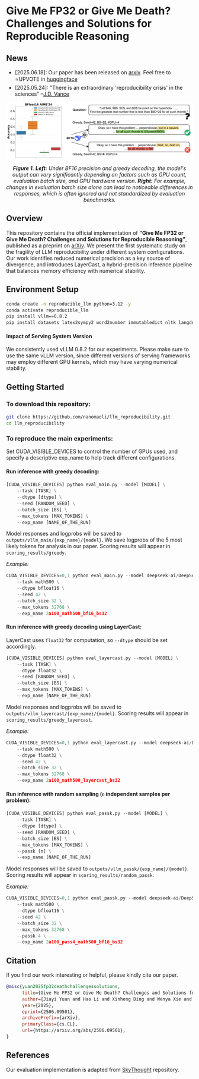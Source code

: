 # Give Me FP32 or Give Me Death? Challenges and Solutions for Reproducible Reasoning

## News
- [2025.06.18]: Our paper has been released on [arxiv](https://arxiv.org/abs/2506.09501). Feel free to ⭐UPVOTE in [huggingface](https://huggingface.co/papers/2506.09501)
- [2025.05.24]: "There is an extraordinary 'reproducibility crisis' in the sciences" –[J.D. Vance](https://x.com/JDVance/status/1926369663929249883)

<p align="center">
  <img src="figures/reproduciblellm_fig1.png" width="800"/>
</p>

<p align="center">
  <i><b>Figure 1.</b> <b>Left:</b> Under BF16 precision and greedy decoding, the model's output can vary significantly depending on factors such as GPU count, evaluation batch size, and GPU hardware version. <b>Right:</b> For example, changes in evaluation batch size alone can lead to noticeable differences in responses, which is often ignored and not standardized by evaluation benchmarks.</i>
</p>

## Overview
This repository contains the official implementation of **"Give Me FP32 or Give Me Death? Challenges and Solutions for Reproducible Reasoning"**, published as a preprint on [arXiv](https://arxiv.org/abs/2506.09501). We present the first systematic study on the fragility of LLM reproducibility under different system configurations. Our work identifies reduced numerical precision as a key source of divergence, and introduces LayerCast, a hybrid-precision inference pipeline that balances memory efficiency with numerical stability. 

## Environment Setup

```bash
conda create -n reproducible_llm python=3.12 -y
conda activate reproducible_llm
pip install vllm==0.8.2
pip install datasets latex2sympy2 word2number immutabledict nltk langdetect
```
#### Impact of Serving System Version
We consistently used vLLM 0.8.2 for our experiments. Please make sure to use the same vLLM version, since different versions of serving frameworks may employ different GPU kernels, which may have varying numerical stability.


## Getting Started
### To download this repository:
```bash
git clone https://github.com/nanomaoli/llm_reproducibility.git
cd llm_reproducibility
```
### To reproduce the main experiments:
Set CUDA_VISIBLE_DEVICES to control the number of GPUs used, and specify a descriptive exp_name to help track different configurations.
#### Run inference with greedy decoding:
```python
[CUDA_VISIBLE_DEVICES] python eval_main.py --model [MODEL] \
    --task [TASK] \
    --dtype [dtype] \
    --seed [RANDOM_SEED] \
    --batch_size [BS] \
    --max_tokens [MAX_TOKENS] \
    --exp_name [NAME_OF_THE_RUN]
```
Model responses and logprobs will be saved to `outputs/vllm_main/{exp_name}/{model}`. We save logprobs of the 5 most likely tokens for analysis in our paper.
Scoring results will appear in `scoring_results/greedy`.

*Example:*
```python
CUDA_VISIBLE_DEVICES=0,1 python eval_main.py --model deepseek-ai/DeepSeek-R1-Distill-Llama-8B \
    --task math500 \
    --dtype bfloat16 \
    --seed 42 \
    --batch_size 32 \
    --max_tokens 32768 \
    --exp_name 2a100_math500_bf16_bs32
```

#### Run inference with greedy decoding using LayerCast:
LayerCast uses `float32` for computation, so `--dtype` should be set accordingly.
```python
[CUDA_VISIBLE_DEVICES] python eval_layercast.py --model [MODEL] \
    --task [TASK] \
    --dtype float32 \
    --seed [RANDOM_SEED] \
    --batch_size [BS] \
    --max_tokens [MAX_TOKENS] \
    --exp_name [NAME_OF_THE_RUN]
```
Model responses and logprobs will be saved to `outputs/vllm_layercast/{exp_name}/{model}`. 
Scoring results will appear in `scoring_results/greedy_layercast`.

*Example:*
```python
CUDA_VISIBLE_DEVICES=0,1 python eval_layercast.py --model deepseek-ai/DeepSeek-R1-Distill-Llama-8B \
    --task math500 \
    --dtype float32 \
    --seed 42 \
    --batch_size 32 \
    --max_tokens 32768 \
    --exp_name 2a100_math500_layercast_bs32
```


#### Run inference with random sampling (`n` independent samples per problem):

```python
[CUDA_VISIBLE_DEVICES] python eval_passk.py --model [MODEL] \
    --task [TASK] \
    --dtype [dtype] \
    --seed [RANDOM_SEED] \
    --batch_size [BS] \
    --max_tokens [MAX_TOKENS] \
    --passk [n] \
    --exp_name [NAME_OF_THE_RUN]
```
Model responses will be saved to `outputs/vllm_passk/{exp_name}/{model}`.
Scoring results will appear in `scoring_results/random_passk`.

*Example:*
```python
CUDA_VISIBLE_DEVICES=0,1 python eval_passk.py --model deepseek-ai/DeepSeek-R1-Distill-Llama-8B \
    --task math500 \
    --dtype bfloat16 \
    --seed 42 \
    --batch_size 32 \
    --max_tokens 32768 \
    --passk 4 \
    --exp_name 2a100_pass4_math500_bf16_bs32
```

## Citation

If you find our work interesting or helpful, please kindly cite our paper.

```bibtex
@misc{yuan2025fp32deathchallengessolutions,
      title={Give Me FP32 or Give Me Death? Challenges and Solutions for Reproducible Reasoning}, 
      author={Jiayi Yuan and Hao Li and Xinheng Ding and Wenya Xie and Yu-Jhe Li and Wentian Zhao and Kun Wan and Jing Shi and Xia Hu and Zirui Liu},
      year={2025},
      eprint={2506.09501},
      archivePrefix={arXiv},
      primaryClass={cs.CL},
      url={https://arxiv.org/abs/2506.09501}, 
}
```

## References
Our evaluation implementation is adapted from [SkyThought](https://github.com/NovaSky-AI/SkyThought) repository.
